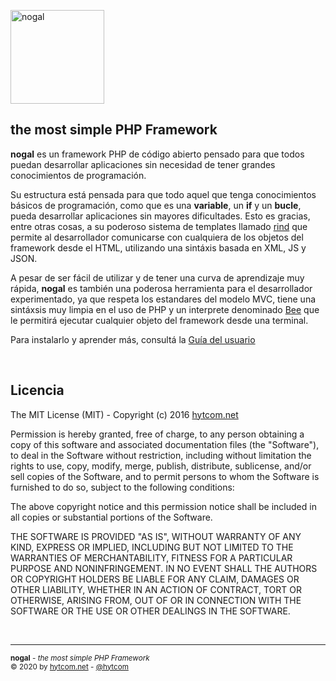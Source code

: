 <img src="https://cdn.abcontenidos.com/images/nogal/nogal.svg" width="150" alt="nogal"/><br />

## the most simple PHP Framework
**nogal** es un framework PHP de código abierto pensado para que todos puedan desarrollar aplicaciones sin necesidad de tener grandes conocimientos de programación.

Su estructura está pensada para que todo aquel que tenga conocimientos básicos de programación, como que es una **variable**, un **if** y un **bucle**, pueda desarrollar aplicaciones sin mayores dificultades. Esto es gracias, entre otras cosas, a su poderoso sistema de templates llamado [rind](../rind) que permite al desarrollador comunicarse con cualquiera de los objetos del framework desde el HTML, utilizando una sintáxis basada en XML, JS y JSON.

A pesar de ser fácil de utilizar y de tener una curva de aprendizaje muy rápida, **nogal** es también una poderosa herramienta para el desarrollador experimentado, ya que respeta los estandares del modelo MVC, tiene una sintáxsis muy limpia en el uso de PHP y un interprete denominado [Bee](#bee) que le permitirá ejecutar cualquier objeto del framework desde una terminal.

Para instalarlo y aprender más, consultá la [Guía del usuario](https://github.com/hytcom/wiki/tree/master/nogal)  

&nbsp;

## Licencia
The MIT License (MIT) - Copyright (c) 2016 [hytcom.net](https://hytcom.net/nogal)

Permission is hereby granted, free of charge, to any person obtaining a copy of 
this software and associated documentation files (the "Software"), to deal in 
the Software without restriction, including without limitation the rights to 
use, copy, modify, merge, publish, distribute, sublicense, and/or sell copies 
of the Software, and to permit persons to whom the Software is furnished to do 
so, subject to the following conditions:

The above copyright notice and this permission notice shall be included in all 
copies or substantial portions of the Software.

THE SOFTWARE IS PROVIDED "AS IS", WITHOUT WARRANTY OF ANY KIND, EXPRESS OR 
IMPLIED, INCLUDING BUT NOT LIMITED TO THE WARRANTIES OF MERCHANTABILITY, 
FITNESS FOR A PARTICULAR PURPOSE AND NONINFRINGEMENT. IN NO EVENT SHALL THE 
AUTHORS OR COPYRIGHT HOLDERS BE LIABLE FOR ANY CLAIM, DAMAGES OR OTHER 
LIABILITY, WHETHER IN AN ACTION OF CONTRACT, TORT OR OTHERWISE, ARISING FROM, 
OUT OF OR IN CONNECTION WITH THE SOFTWARE OR THE USE OR OTHER DEALINGS IN THE 
SOFTWARE.

&nbsp;
___
<sub><b>nogal</b> - <em>the most simple PHP Framework</em></sub><br />
<sup>&copy; 2020 by <a href="https://hytcom.net">hytcom.net</a> - <a href="https://github.com/hytcom">@hytcom</a></sup><br /> 